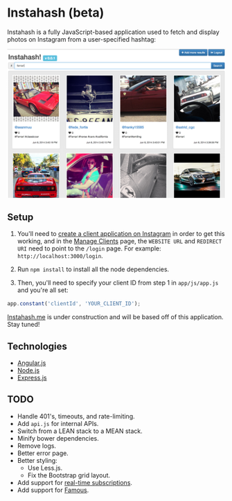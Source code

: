 # Instahash (beta)

Instahash is a fully JavaScript-based application used to fetch and display
photos on Instagram from a user-specified hashtag:

![Instahash Screenshot](screenshots/instahash.png?raw=true "Instahash main page")

## Setup
1. You'll need to [create a client application
on Instagram](http://instagram.com/developer/register/) in order to get this
working, and in the [Manage Clients](http://instagram.com/developer/clients/manage/)
page, the `WEBSITE URL` and `REDIRECT URI` need to point to the `/login` page.
For example: `http://localhost:3000/login`.

2. Run `npm install` to install all the node dependencies.

3. Then, you'll need to specify your client ID from step 1 in `app/js/app.js`
and you're all set:
```javascript
app.constant('clientId', 'YOUR_CLIENT_ID');
```

[Instahash.me](http://instahash.me) is under construction and will be based off
of this application. Stay tuned!

## Technologies
* [Angular.js](https://angularjs.org/)
* [Node.js](http://nodejs.org/)
* [Express.js](http://expressjs.com/)

## TODO
* Handle 401's, timeouts, and rate-limiting.
* Add `api.js` for internal APIs.
* Switch from a LEAN stack to a MEAN stack.
* Minify bower dependencies.
* Remove logs.
* Better error page.
* Better styling:
  * Use Less.js.
  * Fix the Bootstrap grid layout.
* Add support for [real-time subscriptions](http://instagram.com/developer/realtime/).
* Add support for [Famous](http://famo.us/).
